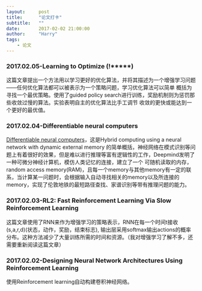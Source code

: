 ```yaml
---
layout:     post
title:      "论文打卡"
subtitle:   ""
date:       2017-02-02 21:00:00
author:     "Harry"
tags:
    - 论文
---
```


### 2017.02.05-Learning to Optimize (!*****)

这篇文章提出一个方法用以学习更好的优化算法，并将其描述为一个增强学习问题——任何优化算法都可以被表示为一个策略问题，学习优化算法可以简单
概括为寻找一个最优策略。使用了guided policy search进行训练，奖励机制则为惩罚那些收敛过慢的算法。实验表明自主的优化算法比手工调节
收敛的更快或能达到一个更好的最优值。

### 2017.02.04-Differentiable neural computers

[Differentiable neural computers](https://deepmind.com/blog/differentiable-neural-computers/)，这是Hybrid computing using a neural network with dynamic external memory
的简单概括，神经网络在模式识别等问题上有着很好的效果，但是难以进行推理等富有逻辑性的工作，Deepmind发明了一种可微分神经计算机，模仿人类记忆的连接，建立了一个
可随机读取的内存，random access memory(RAM)，且每一个memory与其他memory有一定的联系，当计算某一问题时，会根据输入自动寻找相关的memory以及所连接的memory，实现了伦敦地铁的最短路径查找、家谱识别等带有推理问题的能力。

### 2017.02.03-RL2: Fast Reinforcement Learning Via Slow Reinforcement Learning

这篇文章使用了RNN来作为增强学习的策略表示，RNN在每一个时间t接收(s,a,r,d)(状态，动作，奖励，结束标志),
输出层采用softmax输出actions的概率分布。这种方法减少了大量训练所需的时间和资源。（我对增强学习了解不多，还需要重新阅读这篇文章）

### 2017.02.02-Designing Neural Network Architectures Using Reinforcement Learning

使用Reinforcement learning自动构建卷积神经网络。
